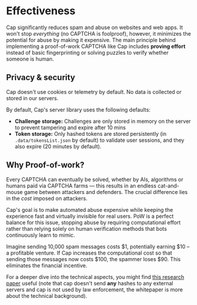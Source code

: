 # Effectiveness

Cap significantly reduces spam and abuse on websites and web apps. It won't stop _everything_ (no CAPTCHA is foolproof), however, it minimizes the potential for abuse by making it expensive. The main principle behind implementing a proof-of-work CAPTCHA like Cap includes **proving effort** instead of basic fingerprinting or solving puzzles to verify whether someone is human.

## Privacy & security

Cap doesn't use cookies or telemetry by default. No data is collected or stored in our servers.

By default, Cap's server library uses the following defaults:

- **Challenge storage:** Challenges are only stored in memory on the server to prevent tampering and expire after 10 mins
- **Token storage:** Only hashed tokens are stored persistently (in `.data/tokensList.json` by default) to validate user sessions, and they also expire (20 minutes by default).

## Why Proof-of-work?

Every CAPTCHA can eventually be solved, whether by AIs, algorithms or humans paid via CAPTCHA farms — this results in an endless cat-and-mouse game between attackers and defenders. The crucial difference lies in the _cost_ imposed on attackers.

Cap's goal is to make automated abuse expensive while keeping the experience fast and virtually invisible for real users. PoW is a perfect balance for this issue, stopping abuse by requiring computational effort rather than relying solely on human verification methods that bots continuously learn to mimic.

Imagine sending 10,000 spam messages costs $1, potentially earning $10 – a profitable venture. If Cap increases the computational cost so that sending those messages now costs $100, the spammer loses $90. This eliminates the financial incentive.

For a deeper dive into the technical aspects, you might find [this research paper](https://www.researchgate.net/publication/374638786_Proof-of-Work_CAPTCHA_with_password_cracking_functionality) useful (note that cap doesn't send **any** hashes to any external servers and cap is not used by law enforcement, the whitepaper is more about the technical background).
